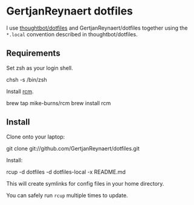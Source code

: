 GertjanReynaert dotfiles
===============

I use [thoughtbot/dotfiles](https://github.com/thoughtbot/dotfiles) and
GertjanReynaert/dotfiles together using the `*.local` convention described in
thoughtbot/dotfiles.

Requirements
------------

Set zsh as your login shell.

chsh -s /bin/zsh

Install [rcm](https://github.com/mike-burns/rcm).

brew tap mike-burns/rcm
brew install rcm

Install
-------

Clone onto your laptop:

git clone git://github.com/GertjanReynaert/dotfiles.git

Install:

rcup -d dotfiles -d dotfiles-local -x README.md

This will create symlinks for config files in your home directory.

You can safely run `rcup` multiple times to update.
